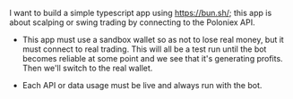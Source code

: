 I want to build a simple typescript app using https://bun.sh/; this app is about scalping or swing trading by connecting to the Poloniex API.

- This app must use a sandbox wallet so as not to lose real money, but it must connect to real trading. This will all be a test run until the bot becomes reliable at some point and we see that it's generating profits. Then we'll switch to the real wallet.

- Each API or data usage must be live and always run with the bot.